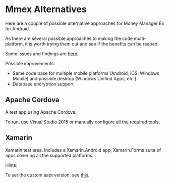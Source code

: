 # Mmex Alternatives

Here are a couple of possible alternative approaches for Money Manager Ex for Android. 

As there are several possible approaches to making the code multi-platform, it is worth trying them out and see if the benefits can be reaped.

Some issues and findings are [here](https://github.com/moneymanagerex/android-money-manager-ex/issues/777).

Possible improvements:

- Same code base for multiple mobile platforms (Android, iOS, Windows Mobile) and possible desktop (Windows Unified Apps, etc.).
- Database encryption support

## Apache Cordova

A test app using Apache Cordova.

To run, use Visual Studio 2015 or manually configure all the required tools.

## Xamarin

Xamarin test area. Includes a Xamarin.Android app, Xamarin.Forms suite of apps covering all the supported platforms.

Hints:

To set the custom aapt version, see [this](https://forums.xamarin.com/discussion/28181/android-build-tools-21-0-1-aapt-exe-exited-with-code-1073741819-on-windows).